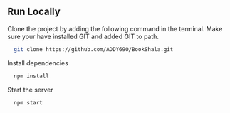 ## Run Locally

Clone the project by adding the following command in the terminal.
Make sure your have installed GIT and added GIT to path.

```bash
  git clone https://github.com/ADDY69O/BookShala.git
```



Install dependencies

```bash
  npm install
```

Start the server

```bash
  npm start
```
